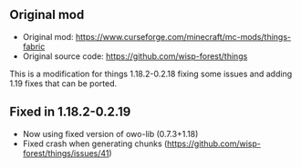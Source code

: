 ## Original mod
  * Original mod: https://www.curseforge.com/minecraft/mc-mods/things-fabric
  * Original source code: https://github.com/wisp-forest/things

This is a modification for things 1.18.2-0.2.18 fixing some issues and adding 1.19 fixes that can be ported.

## Fixed in 1.18.2-0.2.19
- Now using fixed version of owo-lib (0.7.3+1.18)
- Fixed crash when generating chunks (https://github.com/wisp-forest/things/issues/41)
